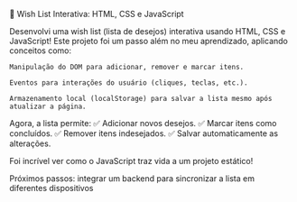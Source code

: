 🌟 Wish List Interativa: HTML, CSS e JavaScript

Desenvolvi uma wish list (lista de desejos) interativa usando HTML, CSS e JavaScript! Este projeto foi um passo além no meu aprendizado, aplicando conceitos como:

    Manipulação do DOM para adicionar, remover e marcar itens.

    Eventos para interações do usuário (cliques, teclas, etc.).

    Armazenamento local (localStorage) para salvar a lista mesmo após atualizar a página.

Agora, a lista permite:
✅ Adicionar novos desejos.
✅ Marcar itens como concluídos.
✅ Remover itens indesejados.
✅ Salvar automaticamente as alterações.

Foi incrível ver como o JavaScript traz vida a um projeto estático!

Próximos passos: integrar um backend para sincronizar a lista em diferentes dispositivos
